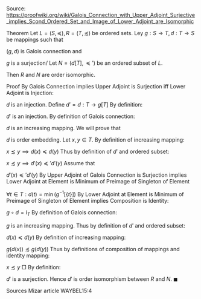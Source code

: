 # 

Source: https://proofwiki.org/wiki/Galois_Connection_with_Upper_Adjoint_Surjective_implies_Scond_Ordered_Set_and_Image_of_Lower_Adjoint_are_Isomorphic

Theorem
Let $L = \left({S, \preceq}\right), R = \left({T, \precsim}\right)$ be ordered sets.
Ley $g:S \to T, d:T \to S$ be mappings such that

$\left({g, d}\right)$ is Galois connection
and

$g$ is a surjection/
Let $N = \left({d\left[{T}\right], \preceq'}\right)$ be an ordered subset of $L$.

Then $R$ and $N$ are order isomorphic.


Proof
By Galois Connection implies Upper Adjoint is Surjection iff Lower Adjoint is Injection:

$d$ is an injection.
Define $d' = d:T \to g\left[{T}\right]$
By definition:

$d'$ is an injection.
By definition of Galois connection:

$d$ is an increasing mapping.
We will prove that

$d$ is order embedding.
Let $x, y \in T$.
By definition of increasing mapping:

$x \precsim y \implies d\left({x}\right) \preceq d\left({y}\right)$
Thus by definition of $d'$ and ordered subset:

$x \precsim y \implies d'\left({x}\right) \preceq' d'\left({y}\right)$
Assume that

$d'\left({x}\right) \preceq' d'\left({y}\right)$
By Upper Adjoint of Galois Connection is Surjection implies Lower Adjoint at Element is Minimum of Preimage of Singleton of Element

$\forall t \in T: d\left({t}\right) = \min\left({g^{-1}\left[{\left\{ {t}\right\} }\right]}\right)$
By Lower Adjoint at Element is Minimum of Preimage of Singleton of Element implies Composition is Identity:

$g \circ d = I_T$
By definition of Galois connection:

$g$ is an increasing mapping.
Thus by definition of $d'$ and ordered subset:

$d\left({x}\right) \preceq d\left({y}\right)$
By definition of increasing mapping:

$g\left({d\left({x}\right)}\right) \precsim g\left({d\left({y}\right)}\right)$
Thus by definitions of composition of mappings and identity mapping:

$x \precsim y$
$\Box$
By definition:

$d'$ is a surjection.
Hence $d'$ is order isomorphism between $R$ and $N$.
$\blacksquare$


Sources
Mizar article WAYBEL15:4




